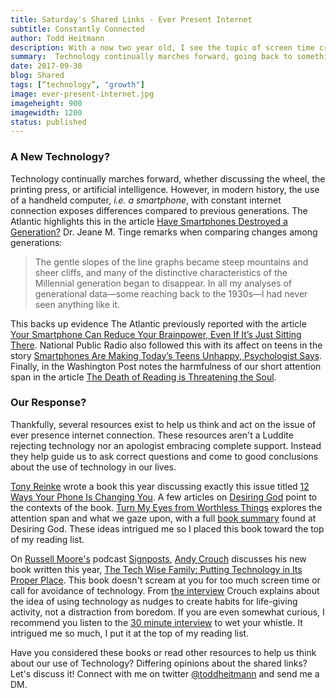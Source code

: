 ```yaml
---
title: Saturday's Shared Links - Ever Present Internet
subtitle: Constantly Connected
author: Todd Heitmann
description: With a now two year old, I see the topic of screen time creating constant buzz in mommy blogs and parenting tips. I explore a few resources to think and act on this issue.
summary:  Technology continually marches forward, going back to something like the wheel or the printing press. However, in modern history, the use of a handheld computer, i.e. a smartphone, with constant internet connection exposes differences compared to previous generations. Recent articles and books led to more discussion for all ages in a number of different media outlets.
date: 2017-09-30
blog: Shared
tags: [“technology”, "growth"]
image: ever-present-internet.jpg
imageheight: 900
imagewidth: 1200
status: published
---
```


### A New Technology?

Technology continually marches forward, whether discussing the wheel, the printing press, or artificial intelligence. However, in modern history, the use of a handheld computer, *i.e. a smartphone*, with constant internet connection exposes differences compared to previous generations. The Atlantic highlights this in the article [Have Smartphones Destroyed a Generation?](https://www.theatlantic.com/magazine/archive/2017/09/has-the-smartphone-destroyed-a-generation/534198/)  Dr. Jeane M. Tinge remarks when comparing changes among generations:

> The gentle slopes of the line graphs became steep mountains and sheer cliffs, and many of the distinctive characteristics of the Millennial generation began to disappear. In all my analyses of generational data—some reaching back to the 1930s—I had never seen anything like it.  

This backs up evidence The Atlantic previously reported with the article [Your Smartphone Can Reduce Your Brainpower, Even If It’s Just Sitting There](https://www.theatlantic.com/technology/archive/2017/08/a-sitting-phone-gathers-brain-dross/535476/). National Public Radio also followed this with its affect on teens in the story [Smartphones Are Making Today’s Teens Unhappy, Psychologist Says](http://www.npr.org/sections/health-shots/2017/08/07/542016165/how-smartphones-are-making-kids-unhappy?utm_source=twitter.com&utm_medium=social&utm_campaign=npr&utm_term=nprnews&utm_content=20170812). Finally, in the Washington Post notes the harmfulness of our short attention span in the article [The Death of Reading is Threatening the Soul](https://www.washingtonpost.com/amphtml/news/acts-of-faith/wp/2017/07/21/the-death-of-reading-is-threatening-the-soul/). 

### Our Response?

Thankfully, several resources exist to help us think and act on the issue of ever presence internet connection. These resources aren't a Luddite rejecting technology nor an apologist embracing complete support. Instead they help guide us to ask correct questions and come to good conclusions about the use of technology in our lives.

[Tony Reinke](https://www.twitter.com/tonyreinke) wrote a book this year discussing exactly this issue titled [12 Ways Your Phone Is Changing You](https://www.amazon.com/dp/1433552434). A few articles on [Desiring God](http://www.desiringgod.org) point to the contexts of the book. [Turn My Eyes from Worthless Things](http://www.desiringgod.org/articles/turn-my-eyes-from-worthless-things) explores the attention span and what we gaze upon, with a full [book summary](http://www.desiringgod.org/books/12-ways-your-phone-is-changing-you) found at Desiring God. These ideas intrigued me so I placed this book toward the top of my reading list. 

On [Russell Moore's](https://www.twitter.com/drmoore) podcast [Signposts](http://www.russellmoore.com/category/podcast/), [Andy Crouch](https://www.twitter.com/ahc) discusses his new book written this year, [The Tech Wise Family: Putting Technology in Its Proper Place](https://www.amazon.com/Tech-Wise-Family-Everyday-Putting-Technology/dp/0801018668). This book doesn't scream at you for too much screen time or call for avoidance of technology. From [the interview](http://www.russellmoore.com/2017/05/12/signposts-conversation-andy-crouch-family-technology/) Crouch explains about the idea of using technology as nudges to create habits for life-giving activity, not a distraction from boredom. If you are even somewhat curious, I recommend you listen to the [30 minute interview](http://www.russellmoore.com/2017/05/12/signposts-conversation-andy-crouch-family-technology/) to wet your whistle. It intrigued me so much, I put it at the top of my reading list.

Have you considered these books or read other resources to help us think about our use of Technology? Differing opinions about the shared links? Let's discuss it! Connect with me on twitter [@toddheitmann](https://www.twitter.com/toddheitmann) and send me a DM.